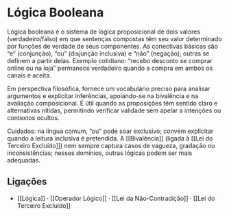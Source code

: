 # Lógica Booleana

Lógica booleana é o sistema de lógica proposicional de dois valores (verdadeiro/falso) em que sentenças compostas têm seu valor determinado por funções de verdade de seus componentes. As conectivas básicas são “e” (conjunção), “ou” (disjunção inclusiva) e “não” (negação); outras se definem a partir delas. Exemplo cotidiano: “recebo desconto se comprar online ou na loja” permanece verdadeiro quando a compra em ambos os canais é aceita.

Em perspectiva filosófica, fornece um vocabulário preciso para analisar argumentos e explicitar inferências, apoiando-se na bivalência e na avaliação composicional. É útil quando as proposições têm sentido claro e alternativas nítidas, permitindo verificar validade sem apelar a intenções ou contextos ocultos.

Cuidados: na língua comum, “ou” pode soar exclusivo; convém explicitar quando a leitura inclusiva é pretendida. A [[Bivalência]] (ligada à [[Lei do Terceiro Excluído]]) nem sempre captura casos de vagueza, gradação ou inconsistências; nesses domínios, outras lógicas podem ser mais adequadas.

## Ligações
- [[Lógica]] · [[Operador Lógico]] · [[Lei da Não-Contradição]] · [[Lei do Terceiro Excluído]]
